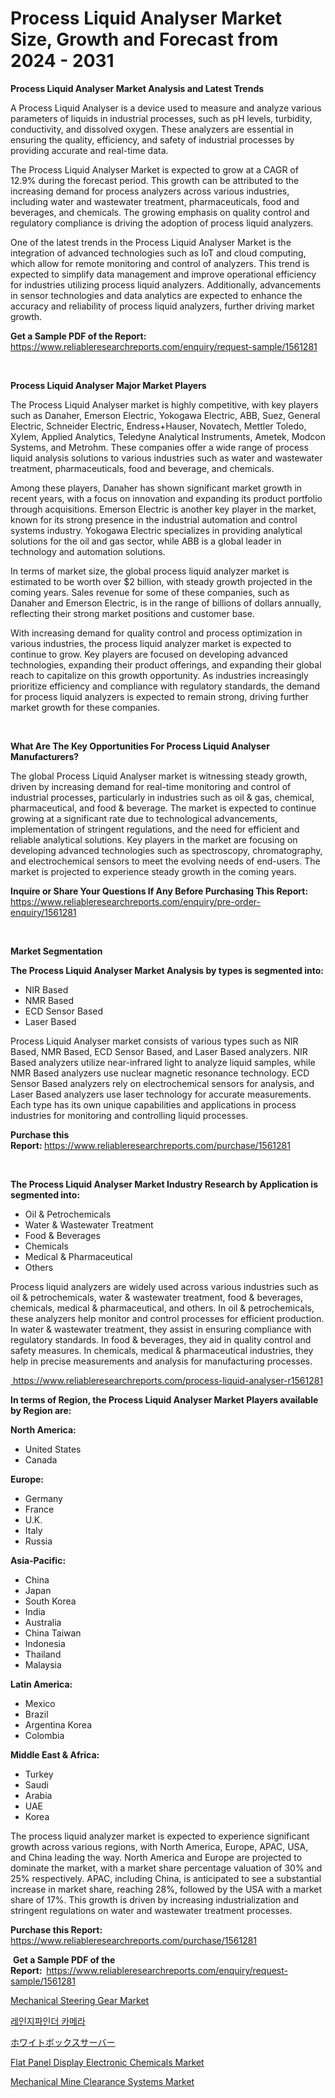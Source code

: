 <p><h1>Process Liquid Analyser Market Size, Growth and Forecast from 2024 - 2031</h1></p><p><strong>Process Liquid Analyser Market Analysis and Latest Trends</strong></p>
<p><p>A Process Liquid Analyser is a device used to measure and analyze various parameters of liquids in industrial processes, such as pH levels, turbidity, conductivity, and dissolved oxygen. These analyzers are essential in ensuring the quality, efficiency, and safety of industrial processes by providing accurate and real-time data.</p><p>The Process Liquid Analyser Market is expected to grow at a CAGR of 12.9% during the forecast period. This growth can be attributed to the increasing demand for process analyzers across various industries, including water and wastewater treatment, pharmaceuticals, food and beverages, and chemicals. The growing emphasis on quality control and regulatory compliance is driving the adoption of process liquid analyzers.</p><p>One of the latest trends in the Process Liquid Analyser Market is the integration of advanced technologies such as IoT and cloud computing, which allow for remote monitoring and control of analyzers. This trend is expected to simplify data management and improve operational efficiency for industries utilizing process liquid analyzers. Additionally, advancements in sensor technologies and data analytics are expected to enhance the accuracy and reliability of process liquid analyzers, further driving market growth.</p></p>
<p><strong>Get a Sample PDF of the Report:&nbsp;</strong> <a href="https://www.reliableresearchreports.com/enquiry/request-sample/1561281">https://www.reliableresearchreports.com/enquiry/request-sample/1561281</a></p>
<p>&nbsp;</p>
<p><strong>Process Liquid Analyser Major Market Players</strong></p>
<p><p>The Process Liquid Analyser market is highly competitive, with key players such as Danaher, Emerson Electric, Yokogawa Electric, ABB, Suez, General Electric, Schneider Electric, Endress+Hauser, Novatech, Mettler Toledo, Xylem, Applied Analytics, Teledyne Analytical Instruments, Ametek, Modcon Systems, and Metrohm. These companies offer a wide range of process liquid analysis solutions to various industries such as water and wastewater treatment, pharmaceuticals, food and beverage, and chemicals.</p><p>Among these players, Danaher has shown significant market growth in recent years, with a focus on innovation and expanding its product portfolio through acquisitions. Emerson Electric is another key player in the market, known for its strong presence in the industrial automation and control systems industry. Yokogawa Electric specializes in providing analytical solutions for the oil and gas sector, while ABB is a global leader in technology and automation solutions.</p><p>In terms of market size, the global process liquid analyzer market is estimated to be worth over $2 billion, with steady growth projected in the coming years. Sales revenue for some of these companies, such as Danaher and Emerson Electric, is in the range of billions of dollars annually, reflecting their strong market positions and customer base.</p><p>With increasing demand for quality control and process optimization in various industries, the process liquid analyzer market is expected to continue to grow. Key players are focused on developing advanced technologies, expanding their product offerings, and expanding their global reach to capitalize on this growth opportunity. As industries increasingly prioritize efficiency and compliance with regulatory standards, the demand for process liquid analyzers is expected to remain strong, driving further market growth for these companies.</p></p>
<p>&nbsp;</p>
<p><strong>What Are The Key Opportunities For Process Liquid Analyser Manufacturers?</strong></p>
<p><p>The global Process Liquid Analyser market is witnessing steady growth, driven by increasing demand for real-time monitoring and control of industrial processes, particularly in industries such as oil & gas, chemical, pharmaceutical, and food & beverage. The market is expected to continue growing at a significant rate due to technological advancements, implementation of stringent regulations, and the need for efficient and reliable analytical solutions. Key players in the market are focusing on developing advanced technologies such as spectroscopy, chromatography, and electrochemical sensors to meet the evolving needs of end-users. The market is projected to experience steady growth in the coming years.</p></p>
<p><strong>Inquire or Share Your Questions If Any Before Purchasing This Report:</strong> <a href="https://www.reliableresearchreports.com/enquiry/pre-order-enquiry/1561281">https://www.reliableresearchreports.com/enquiry/pre-order-enquiry/1561281</a></p>
<p>&nbsp;</p>
<p><strong>Market Segmentation</strong></p>
<p><strong>The Process Liquid Analyser Market Analysis by types is segmented into:</strong></p>
<p><ul><li>NIR Based</li><li>NMR Based</li><li>ECD Sensor Based</li><li>Laser Based</li></ul></p>
<p><p>Process Liquid Analyser market consists of various types such as NIR Based, NMR Based, ECD Sensor Based, and Laser Based analyzers. NIR Based analyzers utilize near-infrared light to analyze liquid samples, while NMR Based analyzers use nuclear magnetic resonance technology. ECD Sensor Based analyzers rely on electrochemical sensors for analysis, and Laser Based analyzers use laser technology for accurate measurements. Each type has its own unique capabilities and applications in process industries for monitoring and controlling liquid processes.</p></p>
<p><strong>Purchase this Report:&nbsp;</strong><a href="https://www.reliableresearchreports.com/purchase/1561281">https://www.reliableresearchreports.com/purchase/1561281</a></p>
<p>&nbsp;</p>
<p><strong>The Process Liquid Analyser Market Industry Research by Application is segmented into:</strong></p>
<p><ul><li>Oil & Petrochemicals</li><li>Water & Wastewater Treatment</li><li>Food & Beverages</li><li>Chemicals</li><li>Medical & Pharmaceutical</li><li>Others</li></ul></p>
<p><p>Process liquid analyzers are widely used across various industries such as oil & petrochemicals, water & wastewater treatment, food & beverages, chemicals, medical & pharmaceutical, and others. In oil & petrochemicals, these analyzers help monitor and control processes for efficient production. In water & wastewater treatment, they assist in ensuring compliance with regulatory standards. In food & beverages, they aid in quality control and safety measures. In chemicals, medical & pharmaceutical industries, they help in precise measurements and analysis for manufacturing processes.</p></p>
<p><a href="https://www.reliableresearchreports.com/process-liquid-analyser-r1561281">&nbsp;https://www.reliableresearchreports.com/process-liquid-analyser-r1561281</a></p>
<p><strong>In terms of Region, the Process Liquid Analyser Market Players available by Region are:</strong></p>
<p>
    <p> <strong> North America: </strong>
        <ul>
            <li>United States</li>
            <li>Canada</li>
        </ul>
        </p> 
    <p> <strong> Europe: </strong>
        <ul>
            <li>Germany</li>
            <li>France</li>
            <li>U.K.</li>
            <li>Italy</li>
            <li>Russia</li>
        </ul>
        </p> 
    <p> <strong> Asia-Pacific: </strong>
        <ul>
            <li>China</li>
            <li>Japan</li>
            <li>South Korea</li>
            <li>India</li>
            <li>Australia</li>
            <li>China Taiwan</li>
            <li>Indonesia</li>
            <li>Thailand</li>
            <li>Malaysia</li>
        </ul>
        </p> 
    <p> <strong> Latin America: </strong>
        <ul>
            <li>Mexico</li>
            <li>Brazil</li>
            <li>Argentina Korea</li>
            <li>Colombia</li>
        </ul>
        </p> 
    <p> <strong> Middle East & Africa: </strong>
        <ul>
            <li>Turkey</li>
            <li>Saudi</li>
            <li>Arabia</li>
            <li>UAE</li>
            <li>Korea</li>
        </ul>
    </p>
    </p>
<p><p>The process liquid analyzer market is expected to experience significant growth across various regions, with North America, Europe, APAC, USA, and China leading the way. North America and Europe are projected to dominate the market, with a market share percentage valuation of 30% and 25% respectively. APAC, including China, is anticipated to see a substantial increase in market share, reaching 28%, followed by the USA with a market share of 17%. This growth is driven by increasing industrialization and stringent regulations on water and wastewater treatment processes.</p></p>
<p><strong>Purchase this Report: </strong><a href="https://www.reliableresearchreports.com/purchase/1561281">https://www.reliableresearchreports.com/purchase/1561281</a></p>
<p>&nbsp;<strong>Get a Sample PDF of the Report:&nbsp;&nbsp;</strong><a href="https://www.reliableresearchreports.com/enquiry/request-sample/1561281">https://www.reliableresearchreports.com/enquiry/request-sample/1561281</a></p>
<p><strong></strong></p>
<p><p><a href="https://github.com/derrinmiltonellis35gcl/Market-Research-Report-List-2/blob/main/mechanical-steering-gear-market.md">Mechanical Steering Gear Market</a></p><p><a href="https://medium.com/@cleocarroll2023/%EB%A0%88%EC%9D%B8%EC%A7%80%ED%8C%8C%EC%9D%B8%EB%8D%94-%EC%B9%B4%EB%A9%94%EB%9D%BC-%EC%8B%9C%EC%9E%A5%EC%9D%80-%EC%8B%9C%EC%9E%A5-%EC%A0%90%EC%9C%A0%EC%9C%A8-%EC%8B%9C%EC%9E%A5-%EB%8F%99%ED%96%A5-%EB%B0%8F-%EC%8B%9C%EC%9E%A5-%EC%84%B1%EC%9E%A5%EC%97%90-%EB%8C%80%ED%95%9C-%EC%A0%95%EB%B3%B4%EB%A5%BC-%EC%A0%9C%EA%B3%B5%ED%95%A9%EB%8B%88%EB%8B%A4-12d481e43aef">레인지파인더 카메라</a></p><p><a href="https://medium.com/@oliveyew35/%E3%83%9B%E3%83%AF%E3%82%A4%E3%83%88%E3%83%9C%E3%83%83%E3%82%AF%E3%82%B9%E3%82%B5%E3%83%BC%E3%83%90%E3%83%BC%E5%B8%82%E5%A0%B4%E5%88%86%E6%9E%90-%E3%81%9D%E3%81%AEcagr-%E5%B8%82%E5%A0%B4%E3%82%BB%E3%82%B0%E3%83%A1%E3%83%B3%E3%83%86%E3%83%BC%E3%82%B7%E3%83%A7%E3%83%B3-%E3%81%8A%E3%82%88%E3%81%B3%E3%82%B0%E3%83%AD%E3%83%BC%E3%83%90%E3%83%AB%E7%94%A3%E6%A5%AD%E6%A6%82%E8%A6%81-6407bc1b1891">ホワイトボックスサーバー</a></p><p><a href="https://www.linkedin.com/pulse/global-flat-panel-display-electronic-chemicals-market-types-ntlqc?trackingId=VUp63UAoBi5lEqN%2BnMulsA%3D%3D">Flat Panel Display Electronic Chemicals Market</a></p><p><a href="https://github.com/Chiragrp22/Market-Research-Report-List-4/blob/main/mechanical-mine-clearance-systems-market.md">Mechanical Mine Clearance Systems Market</a></p></p>
